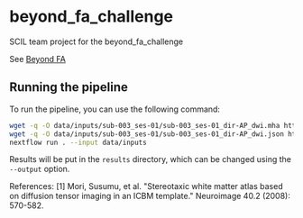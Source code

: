 # beyond_fa_challenge
SCIL team project for the beyond_fa_challenge

See [Beyond FA](https://bfa.grand-challenge.org/)

## Running the pipeline

To run the pipeline, you can use the following command:

```bash
wget -q -O data/inputs/sub-003_ses-01/sub-003_ses-01_dir-AP_dwi.mha https://www.dropbox.com/scl/fi/5gv6r7apawtii5pkphr5h/sub-003_ses-01_dir-AP_dwi.mha?rlkey=xe8wu3echl1r0s38xc6xq48hl&st=fp04b2ik&dl=1
wget -q -O data/inputs/sub-003_ses-01/sub-003_ses-01_dir-AP_dwi.json https://www.dropbox.com/scl/fi/nr5th9144hlveoxhlwj9k/sub-003_ses-01_dir-AP_dwi.json?rlkey=0uv4qclczjfaqgofbcssoflox&st=belactyl&dl=1
nextflow run . --input data/inputs
```

Results will be put in the `results` directory, which can be changed using the `--output` option.

References:
[1] Mori, Susumu, et al. "Stereotaxic white matter atlas based on diffusion tensor imaging in an ICBM template." Neuroimage 40.2 (2008): 570-582.